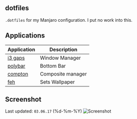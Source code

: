 ## dotfiles

`.dotfiles` for my Manjaro configuration. I put no work into this.

## Applications
| Application | Description |
|-------------|-------------|
| [i3 gaps](https://github.com/Airblader/i3) | Window Manager |
| [polybar](https://github.com/jaagr/polybar) | Bottom Bar |
| [compton](https://wiki.archlinux.org/index.php/Compton) | Composite manager |
| [feh](https://feh.finalrewind.org/) | Sets Wallpaper |

## Screenshot
Last updated: `03.06.17` (%d-%m-%Y)
![Screenshot](https://i.imgur.com/8C6tSkW.png)
